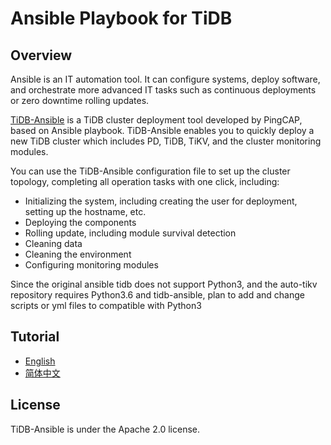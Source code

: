 # Ansible Playbook for TiDB
## Overview
Ansible is an IT automation tool. It can configure systems, deploy software, and orchestrate more advanced IT tasks such as continuous deployments or zero downtime rolling updates.

[TiDB-Ansible](https://github.com/pingcap/tidb-ansible) is a TiDB cluster deployment tool developed by PingCAP, based on Ansible playbook. TiDB-Ansible enables you to quickly deploy a new TiDB cluster which includes PD, TiDB, TiKV, and the cluster monitoring modules.
 
You can use the TiDB-Ansible configuration file to set up the cluster topology, completing all operation tasks with one click, including:
	
- Initializing the system, including creating the user for deployment, setting up the hostname, etc.
- Deploying the components
- Rolling update, including module survival detection
- Cleaning data
- Cleaning the environment
- Configuring monitoring modules

Since the original ansible tidb does not support Python3, and the auto-tikv repository requires Python3.6 and tidb-ansible, plan to add and change scripts or yml files to compatible with Python3

## Tutorial

- [English](https://pingcap.com/docs/dev/how-to/deploy/orchestrated/ansible/)
- [简体中文](https://pingcap.com/docs-cn/op-guide/ansible-deployment/)

## License
TiDB-Ansible is under the Apache 2.0 license. 
